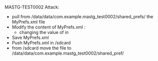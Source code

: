 MASTG-TEST0002 Attack:
- pull from /data/data/com.example.mastg_test0002/shared_prefs/ the MyPrefs.xml file
- Modify the content of MyPrefs.xml :
  - changing the value of     <boolean name="isLoggedIn" value="false" /> in     <boolean name="isLoggedIn" value="true" />
- Save MyPrefs.xml
- Push MyPrefs.xml in /sdcard
- from /sdcard move the file to /data/data/com.example.mastg_test0002/shared_pref/
